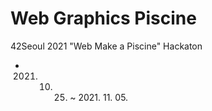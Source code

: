 # Web Graphics Piscine

42Seoul 2021 "Web Make a Piscine" Hackaton

- 2021. 10. 25. ~ 2021. 11. 05.
